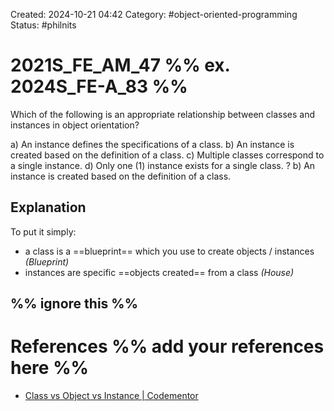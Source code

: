 Created: 2024-10-21 04:42
Category: #object-oriented-programming 
Status: #philnits



# 2021S_FE_AM_47 %% ex. 2024S_FE-A_83 %%

Which of the following is an appropriate relationship between classes and instances in object orientation?

a) An instance defines the specifications of a class.
b) An instance is created based on the definition of a class.
c) Multiple classes correspond to a single instance.
d) Only one (1) instance exists for a single class.
? 
b) An instance is created based on the definition of a class.
## Explanation
To put it simply:
- a class is a ==blueprint== which you use to create objects / instances  *(Blueprint)*
- instances are specific ==objects created== from a class *(House)*




%% ignore this %%
---









# References %% add your references here %%
- [Class vs Object vs Instance | Codementor](https://www.codementor.io/@stevedonovan/class-vs-object-vs-instance-14i2s2lu6r)